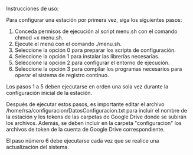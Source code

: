 Instrucciones de uso:

Para configurar una estación por primera vez, siga los siguientes pasos:

1. Conceda permisos de ejecución al script menu.sh con el comando chmod +x menu.sh.
2. Ejecute el menú con el comando ./menu.sh.
3. Seleccione la opción 0 para preparar los scripts de configuración.
4. Seleccione la opción 1 para instalar las librerías necesarias.
5. Seleccione la opción 2 para configurar el entorno de ejecución.
6. Seleccione la opción 3 para compilar los programas necesarios para operar el sistema de registro continuo.

Los pasos 1 a 5 deben ejecutarse en orden una sola vez durante la configuración inicial de la estación.

Después de ejecutar estos pasos, es importante editar el archivo /home/rsa/configuracion/DatosConfiguracion.txt para incluir el nombre de la estación y los tokens de las carpetas de Google Drive donde se subirán los archivos. Además, se deben incluir en la carpeta "configuracion" los archivos de token de la cuenta de Google Drive correspondiente.

El paso número 6 debe ejecutarse cada vez que se realice una actualización del sistema.
